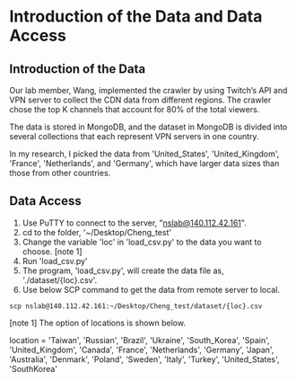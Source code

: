 # Introduction of the Data and Data Access

## Introduction of the Data

Our lab member, Wang, implemented the crawler by using Twitch’s API and VPN server to collect the CDN data from different regions. The crawler chose the top K channels that account for 80% of the total viewers.

The data is stored in MongoDB, and the dataset in MongoDB is divided into several collections that each represent VPN servers in one country. 

In my research, I picked the data from 'United_States', 'United_Kingdom', 'France', 'Netherlands', and 'Germany', which have larger data sizes than those from other countries.

## Data Access
1. Use PuTTY to connect to the server, "nslab@140.112.42.161".
2. cd to the folder, '~/Desktop/Cheng_test'
3. Change the variable 'loc' in 'load_csv.py' to the data you want to choose. [note 1]
4. Run 'load_csv.py'
5. The program, 'load_csv.py', will create the data file as, './dataset/{loc}.csv'.
6. Use below SCP command to get the data from remote server to local.
```
scp nslab@140.112.42.161:~/Desktop/Cheng_test/dataset/{loc}.csv
```


[note 1]
The option of locations is shown below.

location = 'Taiwan', 'Russian', 'Brazil', 'Ukraine', 'South_Korea', 'Spain', 'United_Kingdom', 'Canada', 'France', 'Netherlands', 'Germany', 'Japan', 'Australia', 'Denmark', 'Poland', 'Sweden', 'Italy', 'Turkey', 'United_States', 'SouthKorea'
